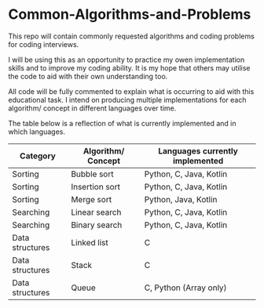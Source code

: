 # Common-Algorithms-and-Problems

This repo will contain commonly requested algorithms and coding problems for coding interviews.

I will be using this as an opportunity to practice my owen implementation skills and to improve my coding ability.
It is my hope that others may utilise the code to aid with their own understanding too.

All code will be fully commented to explain what is occurring to aid with this educational task.
I intend on producing multiple implementations for each algorithm/ concept in different languages over time.

The table below is a reflection of what is currently implemented and in which languages.

| Category | Algorithm/ Concept | Languages currently implemented |
| -------- | ------------------ | ------------------------------- |
| Sorting | Bubble sort | Python, C, Java, Kotlin |
| Sorting | Insertion sort | Python, C, Java, Kotlin |
| Sorting | Merge sort | Python, Java, Kotlin |
| Searching | Linear search | Python, C, Java, Kotlin |
| Searching | Binary search |  Python, C, Java, Kotlin |
| Data structures | Linked list | C |
| Data structures | Stack | C |
| Data structures | Queue | C, Python (Array only) |
